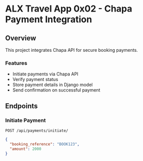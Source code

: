 # ALX Travel App 0x02 - Chapa Payment Integration

## Overview
This project integrates Chapa API for secure booking payments.

### Features
- Initiate payments via Chapa API
- Verify payment status
- Store payment details in Django model
- Send confirmation on successful payment

## Endpoints
### Initiate Payment
`POST /api/payments/initiate/`
```json
{
  "booking_reference": "BOOK123",
  "amount": 2000
}
